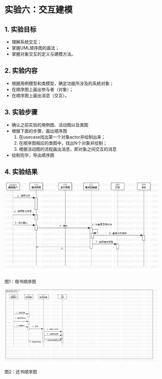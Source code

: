 # 实验六：交互建模

## 1. 实验目标

- 理解系统交互；
- 掌握UML顺序图的画法；
- 掌握对象交互的定义与建模方法。

## 2. 实验内容

- 根据用例模型和类模型，确定功能所涉及的系统对象；   
- 在顺序图上画出参与者（对象）；   
- 在顺序图上画出消息（交互）。   

## 3. 实验步骤

- 确认之前实验的用例图、活动图以及类图  
- 根据下面的步骤，画出顺序图  
	1. 在usecase找出第一个对象actor并绘制出来；  
	2. 在顺序图相应的类图中，找出N个对象并绘制；  
	3. 根据活动图的流程画出消息，即对象之间交互的消息  	
- 绘制完毕，导出顺序图

## 4. 实验结果
![借书顺序图](https://raw.githubusercontent.com/756612440/uml-modeling-2020/master/students/1714080902238/顺序图1-借书.jpg)

图1：借书顺序图

![还书顺序图](https://raw.githubusercontent.com/756612440/uml-modeling-2020/master/students/1714080902238/顺序图2-还书.jpg)

图2：还书顺序图
